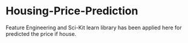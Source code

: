 # Housing-Price-Prediction
Feature Engineering and Sci-Kit learn library has been applied here for predicted the price if house.
